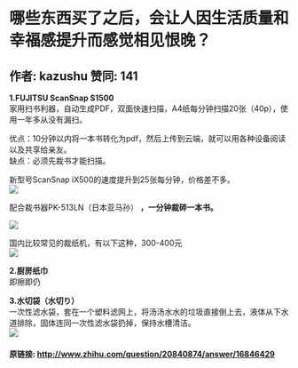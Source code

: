 # 哪些东西买了之后，会让人因生活质量和幸福感提升而感觉相见恨晚？
## 作者: kazushu  赞同: 141
**1.FUJITSU ScanSnap S1500**   
家用扫书利器，自动生成PDF，双面快速扫描，A4纸每分钟扫描20张（40p），使用一年多从没有漏扫。  
  
优点：10分钟以内将一本书转化为pdf，然后上传到云端，就可以用各种设备阅读以及共享给亲友。  
缺点：必须先裁书才能扫描。  
  
新型号ScanSnap iX500的速度提升到25张每分钟，价格差不多。  
![](http://pic2.zhimg.com/02df7220ed868bbdc83b80743c2c1e68_b.jpg)

  
配合裁书器PK-513LN（日本亚马孙） **，一分钟裁碎一本书。**  
  
  
![](http://pic2.zhimg.com/a36cdf988f93237504d8b7c65d2ee431_b.jpg)


国内比较常见的裁纸机，有以下这种，300-400元  
![](http://pic4.zhimg.com/836e77504a673c1f0b9eb2340356dd13_b.jpg)

  
**2.厨房纸巾**   
即擦即仍  
  
  
**3.水切袋（水切り）**   
一次性滤水袋，套在一个塑料滤网上，将汤汤水水的垃圾直接倒上去，液体从下水道排除，固体连同一次性滤水袋扔掉，保持水槽清洁。  
![](http://pic3.zhimg.com/66c9280dffffc4e5f84e4439f83ac01d_b.jpg)



#### 原链接: http://www.zhihu.com/question/20840874/answer/16846429